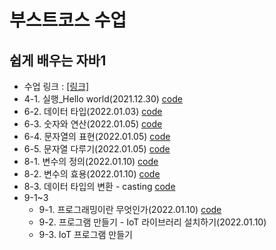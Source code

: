 # 부스트코스 수업

## 쉽게 배우는 자바1
+ 수업 링크 : [[링크]](www.boostcourse.org/cs126)
+ 4-1. 실행_Hello world(2021.12.30) [code](https://github.com/kbjung/java_class1/blob/main/HelloWorld/HelloWorldApp.java)
+ 6-2. 데이터 타입(2022.01.03) [code](https://github.com/kbjung/java_class1/blob/main/Data_and_operation/src/Datatype.java)
+ 6-3. 숫자와 연산(2022.01.05) [code](https://github.com/kbjung/java_class1/blob/main/Data_and_operation/src/Number.java)
+ 6-4. 문자열의 표현(2022.01.05) [code](https://github.com/kbjung/java_class1/blob/main/Data_and_operation/src/StringApp.java)
+ 6-5. 문자열 다루기(2022.01.05) [code](https://github.com/kbjung/java_class1/blob/main/Data_and_operation/src/StringOperation.java)
+ 8-1. 변수의 정의(2022.01.10) [code](https://github.com/kbjung/java_class1/blob/main/Data_and_operation/src/Variable.java)
+ 8-2. 변수의 효용(2022.01.10) [code](https://github.com/kbjung/java_class1/blob/main/Data_and_operation/src/Letter.java)
+ 8-3. 데이터 타입의 변환 - casting [code](https://github.com/kbjung/java_class1/blob/main/Data_and_operation/src/Casting.java)
+ 9-1~3
  - 9-1. 프로그래밍이란 무엇인가(2022.01.10) [code](https://github.com/kbjung/java_class1/blob/main/Programming/src/Program.java)
  - 9-2. 프로그램 만들기 - IoT 라이브러리 설치하기(2022.01.10)
  - 9-3. IoT 프로그램 만들기
